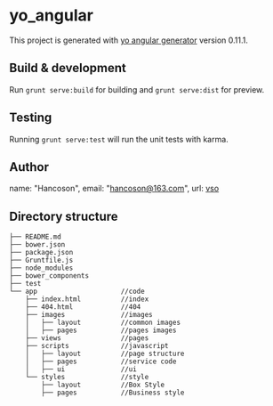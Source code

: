 # yo_angular

This project is generated with [yo angular generator](https://github.com/yeoman/generator-angular)
version 0.11.1.

## Build & development

Run `grunt serve:build` for building and `grunt serve:dist` for preview.

## Testing

Running `grunt serve:test` will run the unit tests with karma.


## Author

name: "Hancoson",
email: "hancoson@163.com",
url: [vso](https://vso.pw)


## Directory structure

```
├── README.md               
├── bower.json            
├── package.json        
├── Gruntfile.js      
├── node_modules
├── bower_components
├── test	
└── app                     //code
    ├── index.html          //index
    ├── 404.html            //404
    ├── images              //images
    │   ├── layout          //common images
    │   ├── pages           //pages images
    ├── views               //pages
    ├── scripts             //javascript
    │   ├── layout          //page structure
    │   ├── pages           //service code
    │   ├── ui              //ui
    └── styles              //style
        ├── layout          //Box Style
        ├── pages           //Business style
```